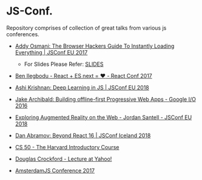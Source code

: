 # JS-Conf.
Repository comprises of collection of great talks from various js conferences.



* [Addy Osmani: The Browser Hackers Guide To Instantly Loading Everything | JSConf EU 2017](https://www.youtube.com/watch?v=7vUs5yOuv-o)
  * For Slides Please Refer: [SLIDES](https://speakerd.s3.amazonaws.com/presentations/fbf291d6889542fc93fb540881a0a4d3/fluent-browser-hacker-speakerdeck-4.pdf)
* [Ben Ilegbodu - React + ES next = :heart: - React Conf 2017](https://www.youtube.com/watch?v=jh_Qzi-yHU0)

* [Ashi Krishnan: Deep Learning in JS | JSConf EU 2018](https://youtu.be/SV-cgdobtTA)

* [Jake Archibald: Building offline-first Progressive Web Apps - Google I/O 2016](https://www.youtube.com/watch?v=cmGr0RszHc8)

* [Exploring Augmented Reality on the Web - Jordan Santell - JSConf EU 2018](https://www.youtube.com/watch?v=bqmT0_w6_qc)

* [Dan Abramov: Beyond React 16 | JSConf Iceland 2018](https://www.youtube.com/watch?v=nLF0n9SACd4)

* [CS 50 - The Harvard Introductory Course](https://www.youtube.com/watch?v=Tc1EuaefYFo)

* [Douglas Crockford - Lecture at Yahoo!](https://www.youtube.com/watch?v=v2ifWcnQs6M)

* [AmsterdamJS Conference 2017](https://www.youtube.com/playlist?list=PLfIM4SvaiIyzaLhvwGEa4QzPb9oTD0Ioc)
